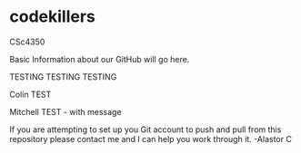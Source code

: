 codekillers
===========

CSc4350

Basic Information about our GitHub will go here.

TESTING TESTING TESTING

Colin TEST

Mitchell TEST - with message

If you are attempting to set up you Git account to push and pull from this repository please contact me and I can help you work through it.
							-Alastor C
